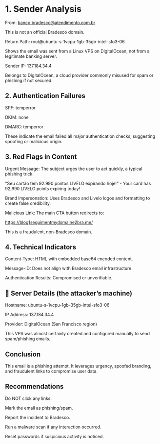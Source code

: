 # 1. Sender Analysis

From: banco.bradesco@atendimento.com.br

This is not an official Bradesco domain.

Return Path: root@ubuntu-s-1vcpu-1gb-35gb-intel-sfo3-06

Shows the email was sent from a Linux VPS on DigitalOcean, not from a legitimate banking server.

Sender IP: 137.184.34.4

Belongs to DigitalOcean, a cloud provider commonly misused for spam or phishing if not secured.

## 2. Authentication Failures

SPF: temperror

DKIM: none

DMARC: temperror

These indicate the email failed all major authentication checks, suggesting spoofing or malicious origin.

## 3. Red Flags in Content

Urgent Message: The subject urges the user to act quickly, a typical phishing trick.

"Seu cartão tem 92.990 pontos LIVELO expirando hoje!" -  Your card has 92,990 LIVELO points expiring today!

Brand Impersonation: Uses Bradesco and Livelo logos and formatting to create false credibility.

Malicious Link: The main CTA button redirects to:

https://blog1seguimentmydomaine2bra.me/

This is a fraudulent, non-Bradesco domain.

## 4. Technical Indicators

Content-Type: HTML with embedded base64 encoded content.

Message-ID: Does not align with Bradesco email infrastructure.

Authentication Results: Compromised or unverifiable.

## 📍 Server Details (the attacker’s machine)
Hostname: ubuntu-s-1vcpu-1gb-35gb-intel-sfo3-06

IP Address: 137.184.34.4

Provider: DigitalOcean (San Francisco region)

This VPS was almost certainly created and configured manually to send spam/phishing emails.

## Conclusion

This email is a phishing attempt. It leverages urgency, spoofed branding, and fraudulent links to compromise user data.

## Recommendations

Do NOT click any links.

Mark the email as phishing/spam.

Report the incident to Bradesco.

Run a malware scan if any interaction occurred.

Reset passwords if suspicious activity is noticed.

